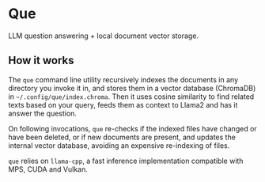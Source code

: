 # Que

LLM question answering + local document vector storage.

## How it works

The `que` command line utility recursively indexes the documents in any directory you invoke it in, and stores them in a vector database (ChromaDB) in `~/.config/que/index.chroma`. Then it uses cosine similarity to find related texts based on your query, feeds them as context to Llama2 and has it answer the question.

On following invocations, `que` re-checks if the indexed files have changed or have been deleted, or if new documents are present, and updates the internal vector database, avoiding an expensive re-indexing of files.

`que` relies on `llama-cpp`, a fast inference implementation compatible with MPS, CUDA and Vulkan.